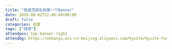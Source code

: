 ```yaml
---
title: "我是顶部右侧第一个Banner"
date: 2020-08-02T22:40:49+08:00
draft: false
categories: 创意
tags: ["随想"]
attendpos: top-banner-right
attendbg: https://okhanyu.oss-cn-beijing.aliyuncs.com/hysite/hysite-fun/artice/image/test/2.jpg
---
```


